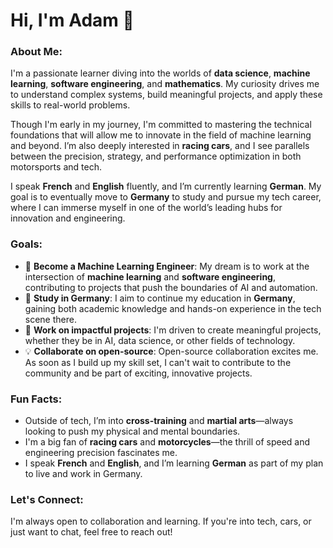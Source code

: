 # Hi, I'm Adam 👋

### About Me:
I'm a passionate learner diving into the worlds of **data science**, **machine learning**, **software engineering**, and **mathematics**. My curiosity drives me to understand complex systems, build meaningful projects, and apply these skills to real-world problems.

Though I'm early in my journey, I'm committed to mastering the technical foundations that will allow me to innovate in the field of machine learning and beyond. I’m also deeply interested in **racing cars**, and I see parallels between the precision, strategy, and performance optimization in both motorsports and tech.

I speak **French** and **English** fluently, and I’m currently learning **German**. My goal is to eventually move to **Germany** to study and pursue my tech career, where I can immerse myself in one of the world’s leading hubs for innovation and engineering.

### Goals:
- 🌱 **Become a Machine Learning Engineer**: My dream is to work at the intersection of **machine learning** and **software engineering**, contributing to projects that push the boundaries of AI and automation.
- 🎯 **Study in Germany**: I aim to continue my education in **Germany**, gaining both academic knowledge and hands-on experience in the tech scene there.
- 🚀 **Work on impactful projects**: I'm driven to create meaningful projects, whether they be in AI, data science, or other fields of technology.
- 💡 **Collaborate on open-source**: Open-source collaboration excites me. As soon as I build up my skill set, I can't wait to contribute to the community and be part of exciting, innovative projects.

### Fun Facts:
- Outside of tech, I’m into **cross-training** and **martial arts**—always looking to push my physical and mental boundaries.
- I'm a big fan of **racing cars** and **motorcycles**—the thrill of speed and engineering precision fascinates me.
- I speak **French** and **English**, and I’m learning **German** as part of my plan to live and work in Germany.

### Let's Connect:
I'm always open to collaboration and learning. If you're into tech, cars, or just want to chat, feel free to reach out!
